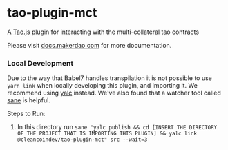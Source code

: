 # tao-plugin-mct

A [Tao.js](https://github.com/cleancoindev/tao.js) plugin for interacting with the
multi-collateral tao contracts



Please visit [docs.makerdao.com](https://docs.makerdao.com/building-with-maker/daijs) for more documentation.



### Local Development

Due to the way that Babel7 handles transpilation it is not possible to use `yarn link` when locally developing this plugin, and importing it. We recommend using [yalc](https://github.com/whitecolor/yalc) instead. We've also found that a watcher tool called [sane](https://github.com/amasad/sane) is helpful.

Steps to Run:
1. In this directory run ```sane "yalc publish && cd [INSERT THE DIRECTORY OF THE PROJECT THAT IS IMPORTING THIS PLUGIN] && yalc link @cleancoindev/tao-plugin-mct" src --wait=3 ```
